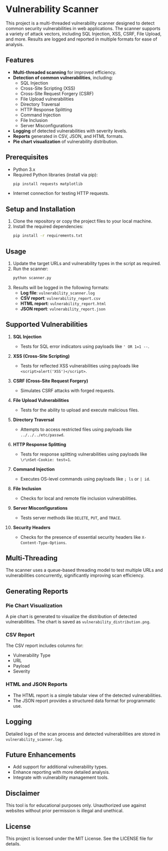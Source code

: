 # Vulnerability Scanner

This project is a multi-threaded vulnerability scanner designed to detect common security vulnerabilities in web applications. The scanner supports a variety of attack vectors, including SQL Injection, XSS, CSRF, File Upload, and more. Results are logged and reported in multiple formats for ease of analysis.

## Features

- **Multi-threaded scanning** for improved efficiency.
- **Detection of common vulnerabilities**, including:
  - SQL Injection
  - Cross-Site Scripting (XSS)
  - Cross-Site Request Forgery (CSRF)
  - File Upload vulnerabilities
  - Directory Traversal
  - HTTP Response Splitting
  - Command Injection
  - File Inclusion
  - Server Misconfigurations
- **Logging** of detected vulnerabilities with severity levels.
- **Reports** generated in CSV, JSON, and HTML formats.
- **Pie chart visualization** of vulnerability distribution.

## Prerequisites

- Python 3.x
- Required Python libraries (install via pip):
  ```bash
  pip install requests matplotlib
  ```
- Internet connection for testing HTTP requests.

## Setup and Installation

1. Clone the repository or copy the project files to your local machine.
2. Install the required dependencies:
   ```bash
   pip install -r requirements.txt
   ```

## Usage

1. Update the target URLs and vulnerability types in the script as required.
2. Run the scanner:
   ```bash
   python scanner.py
   ```
3. Results will be logged in the following formats:
   - **Log file**: `vulnerability_scanner.log`
   - **CSV report**: `vulnerability_report.csv`
   - **HTML report**: `vulnerability_report.html`
   - **JSON report**: `vulnerability_report.json`

## Supported Vulnerabilities

1. **SQL Injection**
   - Tests for SQL error indicators using payloads like `' OR 1=1 --`.

2. **XSS (Cross-Site Scripting)**
   - Tests for reflected XSS vulnerabilities using payloads like `<script>alert('XSS')</script>`.

3. **CSRF (Cross-Site Request Forgery)**
   - Simulates CSRF attacks with forged requests.

4. **File Upload Vulnerabilities**
   - Tests for the ability to upload and execute malicious files.

5. **Directory Traversal**
   - Attempts to access restricted files using payloads like `../../../etc/passwd`.

6. **HTTP Response Splitting**
   - Tests for response splitting vulnerabilities using payloads like `\r\nSet-Cookie: test=1`.

7. **Command Injection**
   - Executes OS-level commands using payloads like `; ls` or `| id`.

8. **File Inclusion**
   - Checks for local and remote file inclusion vulnerabilities.

9. **Server Misconfigurations**
   - Tests server methods like `DELETE`, `PUT`, and `TRACE`.

10. **Security Headers**
    - Checks for the presence of essential security headers like `X-Content-Type-Options`.

## Multi-Threading

The scanner uses a queue-based threading model to test multiple URLs and vulnerabilities concurrently, significantly improving scan efficiency.

## Generating Reports

### Pie Chart Visualization
A pie chart is generated to visualize the distribution of detected vulnerabilities. The chart is saved as `vulnerability_distribution.png`.

### CSV Report
The CSV report includes columns for:
- Vulnerability Type
- URL
- Payload
- Severity

### HTML and JSON Reports
- The HTML report is a simple tabular view of the detected vulnerabilities.
- The JSON report provides a structured data format for programmatic use.

## Logging
Detailed logs of the scan process and detected vulnerabilities are stored in `vulnerability_scanner.log`.

## Future Enhancements
- Add support for additional vulnerability types.
- Enhance reporting with more detailed analysis.
- Integrate with vulnerability management tools.

## Disclaimer
This tool is for educational purposes only. Unauthorized use against websites without prior permission is illegal and unethical.

## License
This project is licensed under the MIT License. See the LICENSE file for details.


